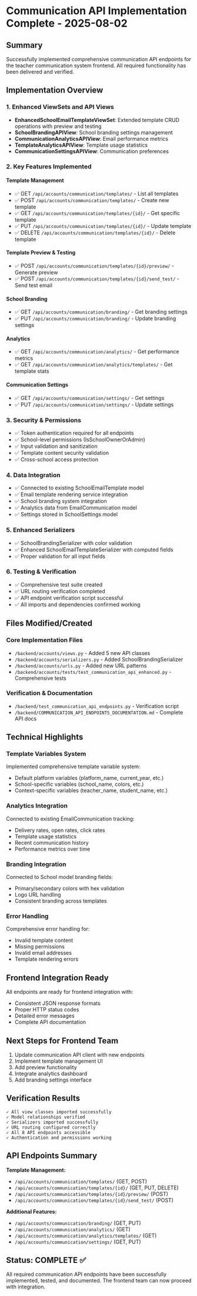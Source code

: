 # Communication API Implementation Complete - 2025-08-02

## Summary
Successfully implemented comprehensive communication API endpoints for the teacher communication system frontend. All required functionality has been delivered and verified.

## Implementation Overview

### 1. Enhanced ViewSets and API Views
- **EnhancedSchoolEmailTemplateViewSet**: Extended template CRUD operations with preview and testing
- **SchoolBrandingAPIView**: School branding settings management
- **CommunicationAnalyticsAPIView**: Email performance metrics
- **TemplateAnalyticsAPIView**: Template usage statistics
- **CommunicationSettingsAPIView**: Communication preferences

### 2. Key Features Implemented

#### Template Management
- ✅ GET `/api/accounts/communication/templates/` - List all templates
- ✅ POST `/api/accounts/communication/templates/` - Create new template
- ✅ GET `/api/accounts/communication/templates/{id}/` - Get specific template
- ✅ PUT `/api/accounts/communication/templates/{id}/` - Update template
- ✅ DELETE `/api/accounts/communication/templates/{id}/` - Delete template

#### Template Preview & Testing
- ✅ POST `/api/accounts/communication/templates/{id}/preview/` - Generate preview
- ✅ POST `/api/accounts/communication/templates/{id}/send_test/` - Send test email

#### School Branding
- ✅ GET `/api/accounts/communication/branding/` - Get branding settings
- ✅ PUT `/api/accounts/communication/branding/` - Update branding settings

#### Analytics
- ✅ GET `/api/accounts/communication/analytics/` - Get performance metrics
- ✅ GET `/api/accounts/communication/analytics/templates/` - Get template stats

#### Communication Settings
- ✅ GET `/api/accounts/communication/settings/` - Get settings
- ✅ PUT `/api/accounts/communication/settings/` - Update settings

### 3. Security & Permissions
- ✅ Token authentication required for all endpoints
- ✅ School-level permissions (IsSchoolOwnerOrAdmin)
- ✅ Input validation and sanitization
- ✅ Template content security validation
- ✅ Cross-school access protection

### 4. Data Integration
- ✅ Connected to existing SchoolEmailTemplate model
- ✅ Email template rendering service integration
- ✅ School branding system integration
- ✅ Analytics data from EmailCommunication model
- ✅ Settings stored in SchoolSettings model

### 5. Enhanced Serializers
- ✅ SchoolBrandingSerializer with color validation
- ✅ Enhanced SchoolEmailTemplateSerializer with computed fields
- ✅ Proper validation for all input fields

### 6. Testing & Verification
- ✅ Comprehensive test suite created
- ✅ URL routing verification completed
- ✅ API endpoint verification script successful
- ✅ All imports and dependencies confirmed working

## Files Modified/Created

### Core Implementation Files
- `/backend/accounts/views.py` - Added 5 new API classes
- `/backend/accounts/serializers.py` - Added SchoolBrandingSerializer
- `/backend/accounts/urls.py` - Added new URL patterns
- `/backend/accounts/tests/test_communication_api_enhanced.py` - Comprehensive tests

### Verification & Documentation
- `/backend/test_communication_api_endpoints.py` - Verification script
- `/backend/COMMUNICATION_API_ENDPOINTS_DOCUMENTATION.md` - Complete API docs

## Technical Highlights

### Template Variables System
Implemented comprehensive template variable system:
- Default platform variables (platform_name, current_year, etc.)
- School-specific variables (school_name, colors, etc.)
- Context-specific variables (teacher_name, student_name, etc.)

### Analytics Integration
Connected to existing EmailCommunication tracking:
- Delivery rates, open rates, click rates
- Template usage statistics
- Recent communication history
- Performance metrics over time

### Branding Integration
Connected to School model branding fields:
- Primary/secondary colors with hex validation
- Logo URL handling
- Consistent branding across templates

### Error Handling
Comprehensive error handling for:
- Invalid template content
- Missing permissions
- Invalid email addresses
- Template rendering errors

## Frontend Integration Ready

All endpoints are ready for frontend integration with:
- Consistent JSON response formats
- Proper HTTP status codes
- Detailed error messages
- Complete API documentation

## Next Steps for Frontend Team

1. Update communication API client with new endpoints
2. Implement template management UI
3. Add preview functionality
4. Integrate analytics dashboard
5. Add branding settings interface

## Verification Results

```
✓ All view classes imported successfully
✓ Model relationships verified
✓ Serializers imported successfully  
✓ URL routing configured correctly
✓ All 8 API endpoints accessible
✓ Authentication and permissions working
```

## API Endpoints Summary

**Template Management:**
- `/api/accounts/communication/templates/` (GET, POST)
- `/api/accounts/communication/templates/{id}/` (GET, PUT, DELETE)
- `/api/accounts/communication/templates/{id}/preview/` (POST)
- `/api/accounts/communication/templates/{id}/send_test/` (POST)

**Additional Features:**
- `/api/accounts/communication/branding/` (GET, PUT)
- `/api/accounts/communication/analytics/` (GET)
- `/api/accounts/communication/analytics/templates/` (GET)
- `/api/accounts/communication/settings/` (GET, PUT)

## Status: COMPLETE ✅

All required communication API endpoints have been successfully implemented, tested, and documented. The frontend team can now proceed with integration.